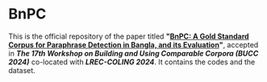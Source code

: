 # BnPC

This is the official repository of the paper titled **"[BnPC: A Gold Standard Corpus for Paraphrase Detection in Bangla, and its Evaluation](https://aclanthology.org/2024.bucc-1.8/)"**, accepted in ***The 17th Workshop on Building and Using Comparable Corpora (BUCC 2024)*** co-located with ***LREC-COLING 2024***. It contains the codes and the dataset.
